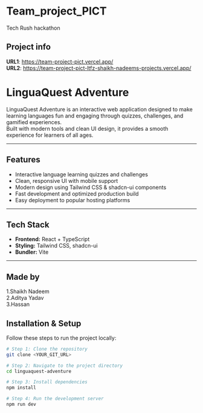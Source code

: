 # Team_project_PICT
Tech Rush hackathon

## Project info
**URL1**: https://team-project-pict.vercel.app/ <br>
**URL2**: https://team-project-pict-ltfz-shaikh-nadeems-projects.vercel.app/

# LinguaQuest Adventure

LinguaQuest Adventure is an interactive web application designed to make learning languages fun and engaging through quizzes, challenges, and gamified experiences.  
Built with modern tools and clean UI design, it provides a smooth experience for learners of all ages.

---

## Features
- Interactive language learning quizzes and challenges
- Clean, responsive UI with mobile support
- Modern design using Tailwind CSS & shadcn-ui components
- Fast development and optimized production build
- Easy deployment to popular hosting platforms

---

## Tech Stack
- **Frontend:** React + TypeScript  
- **Styling:** Tailwind CSS, shadcn-ui  
- **Bundler:** Vite  

---
## Made by
1.Shaikh Nadeem <br>
2.Aditya Yadav <br>
3.Hassan 

## Installation & Setup
Follow these steps to run the project locally:

```bash
# Step 1: Clone the repository
git clone <YOUR_GIT_URL>

# Step 2: Navigate to the project directory
cd linguaquest-adventure

# Step 3: Install dependencies
npm install

# Step 4: Run the development server
npm run dev

